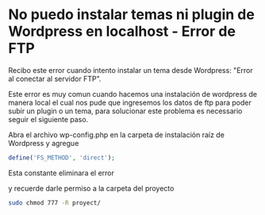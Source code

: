# No puedo instalar temas ni plugin de Wordpress en localhost - Error de FTP

Recibo este error cuando intento instalar un tema desde Wordpress: "Error al conectar al servidor FTP".


Este error es muy comun cuando hacemos una instalación de wordpress de manera local el cual nos pude que ingresemos los datos de ftp para poder subir un plugin o un tema, para solucionar este problema es necessario seguir el siguiente paso.

Abra el archivo wp-config.php en la carpeta de instalación raíz de Wordpress y agregue

```php
define('FS_METHOD', 'direct');
```

Esta constante eliminara el error

y recuerde darle permiso a la carpeta del proyecto

```bash
sudo chmod 777 -R proyect/
```